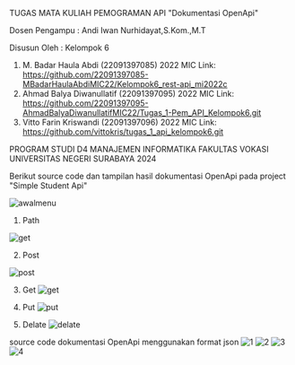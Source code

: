 TUGAS MATA KULIAH PEMOGRAMAN API "Dokumentasi OpenApi"

Dosen Pengampu : Andi Iwan Nurhidayat,S.Kom.,M.T

Disusun Oleh : Kelompok 6
1.	M. Badar Haula Abdi (22091397085) 2022 MIC
   Link: https://github.com/22091397085-MBadarHaulaAbdiMIC22/Kelompok6_rest-api_mi2022c 
3.	Ahmad Balya Diwanullatif (22091397095) 2022 MIC
   Link: https://github.com/22091397095-AhmadBalyaDiwanullatifMIC22/Tugas_1-Pem_API_Kelompok6.git
5.	Vitto Farin Kriswandi (22091397096) 2022 MIC
   Link: https://github.com/vittokris/tugas_1_api_kelompok6.git

PROGRAM STUDI D4 MANAJEMEN INFORMATIKA
FAKULTAS VOKASI
UNIVERSITAS NEGERI SURABAYA
2024

Berikut source code dan tampilan hasil dokumentasi OpenApi pada project "Simple Student Api"

![awalmenu](https://github.com/vittokris/tugas_1_api_kelompok6/assets/125800929/df6e402d-27dc-40cc-a0c4-b85961c5dc55)

1. Path
   
![get](https://github.com/vittokris/tugas_1_api_kelompok6/assets/125800929/0a74aa9c-f297-4f66-8c85-80695a3c4d2a)

2. Post

![post](https://github.com/vittokris/tugas_1_api_kelompok6/assets/125800929/4bdbeb7d-0489-4500-b0ce-ce8897927034)

3. Get
![get](https://github.com/vittokris/tugas_1_api_kelompok6/assets/125800929/4720f337-5556-4378-b132-5ec3a5465026)

4. Put
![put](https://github.com/vittokris/tugas_1_api_kelompok6/assets/125800929/0dfb5590-ca5f-4a3c-9142-278ff56a40c1)

5. Delate
![delate](https://github.com/vittokris/tugas_1_api_kelompok6/assets/125800929/effffbbf-4961-4f37-8f83-dd314b3f2c94)


source code dokumentasi OpenApi menggunakan format json
![1](https://github.com/vittokris/tugas_1_api_kelompok6/assets/125800929/36410d17-fd13-4f89-aac9-59f5dd444173)
![2](https://github.com/vittokris/tugas_1_api_kelompok6/assets/125800929/50fe0df6-d287-40d3-b8f0-b0778cac8fc0)
![3](https://github.com/vittokris/tugas_1_api_kelompok6/assets/125800929/66a47e1a-0281-472b-a03b-c5193d87ea9a)
![4](https://github.com/vittokris/tugas_1_api_kelompok6/assets/125800929/d5726f38-2c06-405f-96aa-ae689ca0a399)
